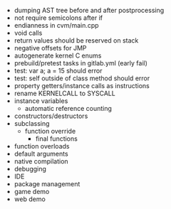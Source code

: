 - dumping AST tree before and after postprocessing
- not require semicolons after if
- endianness in cvm/main.cpp
- void calls
- return values should be reserved on stack
- negative offsets for JMP
- autogenerate kernel C enums
- prebuild/pretest tasks in gitlab.yml (early fail)
- test: var<String> a; a = 15 should error
- test: self outside of class method should error
- property getters/instance calls as instructions
- rename KERNELCALL to SYSCALL
- instance variables
	- automatic reference counting
- constructors/destructors
- subclassing
	- function override
		- final functions
- function overloads
- default arguments
- native compilation
- debugging
- IDE
- package management
- game demo
- web demo
